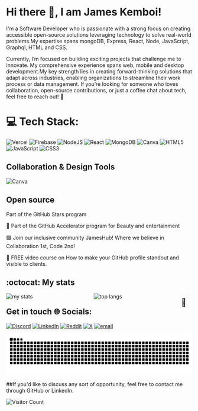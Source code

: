 
# Hi there 👋, I am James Kemboi!


I'm a Software Developer who is passionate  with a strong focus on creating accessible open-source solutions leveraging technology to solve real-world problems.My expertise spans  mongoDB, Express, React, Node, JavaScript, Graphql, HTML and CSS. 

Currently, I’m focused on building exciting projects that challenge me to innovate.
My comprehensive experience spans web, mobile and desktop development.My key strength lies in creating forward-thinking solutions that adapt across industries, enabling organizations to streamline their work process or data management.
If you’re looking for someone who loves collaboration, open-source contributions, or just a coffee chat about tech, feel free to reach out! 🚀

# 💻 Tech Stack:
![Vercel](https://img.shields.io/badge/vercel-%23000000.svg?style=for-the-badge&logo=vercel&logoColor=white) ![Firebase](https://img.shields.io/badge/firebase-%23039BE5.svg?style=for-the-badge&logo=firebase) ![NodeJS](https://img.shields.io/badge/node.js-6DA55F?style=for-the-badge&logo=node.js&logoColor=white) ![React](https://img.shields.io/badge/react-%2320232a.svg?style=for-the-badge&logo=react&logoColor=%2361DAFB) ![MongoDB](https://img.shields.io/badge/MongoDB-%234ea94b.svg?style=for-the-badge&logo=mongodb&logoColor=white) ![Canva](https://img.shields.io/badge/Canva-%2300C4CC.svg?style=for-the-badge&logo=Canva&logoColor=white) ![HTML5](https://img.shields.io/badge/html5-%23E34F26.svg?style=for-the-badge&logo=html5&logoColor=white) ![JavaScript](https://img.shields.io/badge/javascript-%23323330.svg?style=for-the-badge&logo=javascript&logoColor=%23F7DF1E) ![CSS3](https://img.shields.io/badge/css3-%231572B6.svg?style=for-the-badge&logo=css3&logoColor=white)


    
## Collaboration & Design Tools
![Canva](https://img.shields.io/badge/Canva-00C4CC?style=flat&logo=canva&logoColor=white&logoWidth=20) 

## Open source
 Part of the GitHub Stars program

🚀 Part of the GitHub Accelerator program for Beauty and entertainment

🟩 Join our inclusive community JamesHub! Where we believe in Collaboration 1st, Code 2nd!

📸 FREE video course on How to make your GitHub profile standout and visible to clients.

## :octocat: My stats

<img alt="my stats" align="left" width="47%" src="https://github-readme-stats.vercel.app/api?username=Kemboijames7"/>
<img alt="top langs" align="left" width="47%" src="https://github-readme-stats.vercel.app/api/top-langs/?username=Kemboijames7&layout=compact"/>




##  🤝 Get in touch 🌐 Socials:
[![Discord](https://img.shields.io/badge/Discord-%237289DA.svg?logo=discord&logoColor=white)](https://discord.gg/https://discord.com/kemich_68293) [![LinkedIn](https://img.shields.io/badge/LinkedIn-%230077B5.svg?logo=linkedin&logoColor=white)](https://linkedin.com/in/https://www.linkedin.com/in/james-kemboi-942b57209/) [![Reddit](https://img.shields.io/badge/Reddit-%23FF4500.svg?logo=Reddit&logoColor=white)](https://reddit.com/user/JamesKemich) [![X](https://img.shields.io/badge/X-black.svg?logo=X&logoColor=white)](https://twitter.com/KemboiJames7) [![email](https://img.shields.io/badge/Email-D14836?logo=gmail&logoColor=white)](mailto:jameskemich@gmail.com) 




<picture>
  <source media="(prefers-color-scheme: dark)" srcset="https://raw.githubusercontent.com/kemboijames7/kemboijames7/output/github-snake-dark.svg" />
  <source media="(prefers-color-scheme: light)" srcset="https://raw.githubusercontent.com/kemboijames7/kemboijames7/output/github-snake.svg" />
  <img alt="github-snake" src="https://raw.githubusercontent.com/kemboijames7/kemboijames7/output/github-snake.svg" />
</picture>
 

##If you'd like to discuss any sort of opportunity, feel free to contact me through GitHub or LinkedIn.



![Visitor Count](https://profile-counter.glitch.me/Kemboijames7/count.svg)






